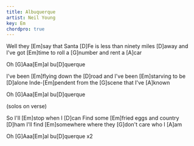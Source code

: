 ```yaml
---
title: Albuquerque
artist: Neil Young
key: Em
chordpro: true
---
```

Well they [Em]say that Santa [D]Fe 
is less than ninety miles [D]away 
and I've got [Em]time to roll a [G]number and rent a [A]car 

Oh [G]Aaa[Em]al bu[D]querque
     
I've been [Em]flying down the [D]road 
and I've been [Em]starving to be [D]alone 
Inde-[Em]pendent from the [G]scene that I've [A]known 

Oh [G]Aaa[Em]al bu[D]querque

(solos on verse)
  
So I'll [Em]stop when I [D]can 
Find some [Em]fried eggs and country [D]ham
I'll find [Em]somewhere where they [G]don't care who I [A]am

Oh [G]Aaa[Em]al bu[D]querque x2